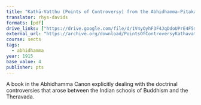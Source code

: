 ```yaml
---
title: "Kathā-Vatthu (Points of Controversy) from the Abhidhamma-Pitaka"
translator: rhys-davids
formats: [pdf]
drive_links: ["https://drive.google.com/file/d/1V4yOyhF3F4JqDdoUPrE4F5mDo8mH73iY/view?usp=drivesdk"]
external_url: "https://archive.org/download/PointsOfControversyKathavatthu/Points%20of%20Controversy%20%28Kathavatthu%29.pdf"
course: sects
tags:
  - abhidhamma
year: 1915
base_value: 4
publisher: pts
---
```


A book in the Abhidhamma Canon  explicitly dealing with the doctrinal controversies that arose between the Indian schools of Buddhism and the   Theravada.
